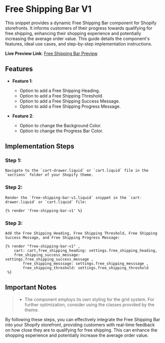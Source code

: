 # Free Shipping Bar V1

This snippet provides a dynamic Free Shipping Bar component for Shopify storefronts. It informs customers of their progress towards qualifying for free shipping, enhancing their shopping experience and potentially increasing the average order value. This guide details the component's features, ideal use cases, and step-by-step implementation instructions.

**Live Preview Link**: [Free Shipping Bar Preview](https://dummyimage.com/)

## Features

- **Feature 1**:
  - Option to add a Free Shipping Heading.
  - Option to add a Free Shipping Threshold.
  - Option to add a Free Shipping Success Message.
  - Option to add a Free Shipping Progress Message.

- **Feature 2**:
  - Option to change the Background Color.
  - Option to change the Progress Bar Color.

## Implementation Steps

### Step 1: 
	Navigate to the `cart-drawer.liquid` or `cart.liquid` file in the `sections` folder of your Shopify theme.

### Step 2: 
	Render the `free-shipping-bar-v1.liquid` snippet in the `cart-drawer.liquid` or `cart.liquid` file:
	
	{% render 'free-shipping-bar-v1' %}

### Step 3: 
	Add the Free Shipping Heading, Free Shipping Threshold, Free Shipping Success Message, and Free Shipping Progress Message:
	
	{% render "free-shipping-bar-v1" , 
 		cart: cart,free_shipping_heading: settings.free_shipping_heading, 
   		free_shipping_success_message: settings.free_shipping_success_message , 
     		free_shipping_messsage: settings.free_shipping_messsage , 
       		free_shipping_threshold: settings.free_shipping_threshold 
	 %}


## Important Notes

> - The component employs its own styling for the grid system. For further optimization, consider using the classes provided by the theme.

By following these steps, you can effectively integrate the Free Shipping Bar into your Shopify storefront, providing customers with real-time feedback on how close they are to qualifying for free shipping. This can enhance the shopping experience and potentially increase the average order value.
